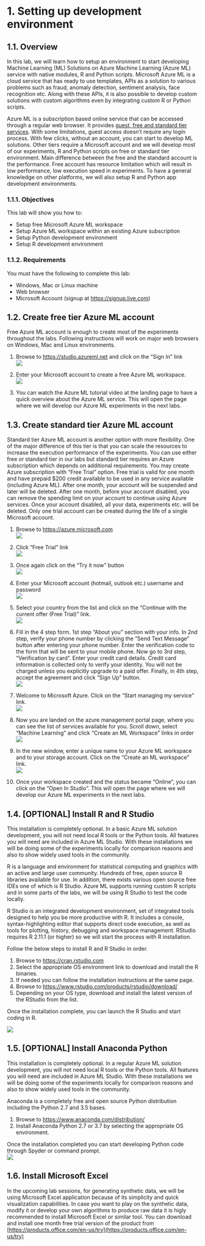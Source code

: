 # 1. Setting up development environment
## 1.1. Overview
In this lab, we will learn how to setup an environment to start developing Machine Learning (ML) Solutions on Azure Machine Learning (Azure ML) service with native modules, R and Python scripts. Microsoft Azure ML is a cloud service that has ready to use templates, APIs as a solution to various problems such as fraud, anomaly detection, sentiment analysis, face recognition etc. Along with these APIs, it is also possible to develop custom solutions with custom algorithms even by integrating custom R or Python scripts.  

Azure ML is a subscription based online service that can be accessed through a regular web browser. It provides [guest, free and standard tier services](http://blogs.technet.com/b/machinelearning/archive/2015/04/29/guest-access-guided-tour-amp-experiment-tutorial.aspx). With some limitations, guest access doesn’t require any login process. With few clicks, without an account, you can start to develop ML solutions. Other tiers require a Microsoft account and we will develop most of our experiments, R and Python scripts on free or standard tier environment. Main difference between the free and the standard account is the performance. Free account has resource limitation which will result in low performance, low execution speed in experiments. To have a general knowledge on other platforms, we will also setup R and Python app development environments.

### 1.1.1. Objectives
This lab will show you how to:
* Setup free Microsoft Azure ML workspace
* Setup Azure ML workspace within an existing Azure subscription
* Setup Python development environment
* Setup R development environment

### 1.1.2. Requirements
You must have the following to complete this lab:
* Windows, Mac or Linux machine
* Web browser
* Microsoft Account (signup at https://signup.live.com) 

## 1.2. Create free tier Azure ML account
Free Azure ML account is enough to create most of the experiments throughout the labs. Following instructions will work on major web browsers on Windows, Mac and Linux environments.

1. Browse to https://studio.azureml.net and click on the “Sign In” link  
![](./imgs/1.2.i002v2.png)

3. Enter your Microsoft account to create a free Azure ML workspace.  
![](./imgs/1.2.i003.png)

4. You can watch the Azure ML tutorial video at the landing page to have a quick overview about the Azure ML service. This will open the page where we will develop our Azure ML experiments in the next labs.  

## 1.3. Create standard tier Azure ML account
Standard tier Azure ML account is another option with more flexibility. One of the major difference of this tier is that you can scale the resources to increase the execution performance of the experiments. You can use either free or standard tier in our labs but standard tier requires an Azure subscription which depends on additional requirements. You may create Azure subscription with “Free Trial” option. Free trial is valid for one month and have prepaid $200 credit available to be used in any service available (including Azure ML). After one month, your account will be suspended and later will be deleted. After one month, before your account disabled, you can remove the spending limit on your account to continue using Azure services. Once your account disabled, all your data, experiments etc. will be deleted. Only one trial account can be created during the life of a single Microsoft account.  


1. Browse to https://azure.microsoft.com  
![](./imgs/1.3.i001.png)

2. Click “Free Trial” link  
![](./imgs/1.3.i002.png)

3. Once again click on the “Try it now” button  
![](./imgs/1.3.i003.png)

4. Enter your Microsoft account (hotmail, outlook etc.) username and password  
![](./imgs/1.3.i004.png)

5. Select your country from the list and click on the “Continue with the current offer (Free Trial)” link.  
![](./imgs/1.3.i005.png)

6. Fill in the 4 step form. 1st step “About you” section with your info. In 2nd step, verify your phone number by clicking the “Send Text Message” button after entering your phone number. Enter the verification code to the form that will be sent to your mobile phone.  Now go to 3rd step, “Verification by card”. Enter your credit card details. Credit card information is collected only to verify your identity. You will not be charged unless you explicitly upgrade to a paid offer. Finally, in 4th step, accept the agreement and click “Sign Up” button.  
![](./imgs/1.3.i006.png)

7. Welcome to Microsoft Azure. Click on the “Start managing my service” link.  
![](./imgs/1.3.i007.png)

8. Now you are landed on the azure management portal page, where you can see the list of services available for you. Scroll down, select “Machine Learning” and click “Create an ML Workspace” links in order  
![](./imgs/1.3.i008v2.png)

9. In the new window, enter a unique name to your Azure ML workspace and to your storage account. Click on the “Create an ML workspace” link.  
![](./imgs/1.3.i009v2.png)

10. Once your workspace created and the status became “Online”, you can click on the “Open In Studio”. This will open the page where we will develop our Azure ML experiments in the next labs.  

## 1.4. [OPTIONAL] Install R and R Studio
This installation is completely optional. In a basic Azure ML solution development, you will not need local R tools or the Python tools. All features you will need are included in Azure ML Studio. With these installations we will be doing some of the experiments locally for comparison reasons and also to show widely used tools in the community.  

R is a language and environment for statistical computing and graphics with an active and large user community. Hundreds of free, open source R libraries available for use. In addition, there exists various open source free IDEs one of which is R Studio. Azure ML supports running custom R scripts and in some parts of the labs, we will be using R Studio to test the code locally.  
 
R Studio is an integrated development environment, set of integrated tools designed to help you be more productive with R. It includes a console, syntax-highlighting editor that supports direct code execution, as well as tools for plotting, history, debugging and workspace management. RStudio requires R 2.11.1 (or higher) so we will start the process with R installation.  

Follow the below steps to install R and R Studio in order.  

1. Browse to https://cran.rstudio.com 
2. Select the appropriate OS environment link to download and install the R binaries.
3. If needed you can follow the installation instructions at the same page.
4. Browse to https://www.rstudio.com/products/rstudio/download/
5. Depending on your OS type, download and install the latest version of the RStudio from the list.

Once the installation complete, you can launch the R Studio and start coding in R.  

![](./imgs/1.4.i001.png)

## 1.5. [OPTIONAL] Install Anaconda Python
This installation is completely optional. In a regular Azure ML solution development, you will not need local R tools or the Python tools. All features you will need are included in Azure ML Studio. With these installations we will be doing some of the experiments locally for comparison reasons and also to show widely used tools in the community.  

Anaconda is a completely free and open source Python distribution including the Python 2.7 and 3.5 bases.  
1. Browse to https://www.anaconda.com/distribution/
2. Install Anaconda Python 2.7 or 3.7 by selecting the appropriate OS environment.

Once the installation completed you can start developing Python code through Spyder or command prompt.  
![](./imgs/1.5.i001.png)

## 1.6. Install Microsoft Excel
In the upcoming lab sessions, for generating synthetic data, we will be using Microsoft Excel application because of its simplicity and quick visualization capabilities. In case you want to play on the synthetic data, modify it or develop your own algorithms to produce raw data it is higly recommended to install Microsoft Excel or similar tool. You can download and install one month free trial version of the product from [https://products.office.com/en-us/try](https://products.office.com/en-us/try)
